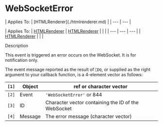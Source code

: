 




<h1 class="heading"><span class="name">WebSocketError</span></h1>
| Applies To: | [HTMLRenderer](./htmlrenderer.md) |
| --- | ---  |

| Applies To: | [HTMLRenderer](./htmlrenderer.md) | [HTMLRenderer](./htmlrenderer.md) |  |  |
| --- | --- | ---  |
| [HTMLRenderer](./htmlrenderer.md) |  |  |


Description


This event is triggered an error occurs on the WebSocket.  It is for notification only.


The event message reported as the result of `⎕DQ`, or supplied as the right argument to your callback function, is a 4-element vector as follows:

| `[1]` | Object | ref or character vector |
| --- | --- | ---  |
| `[2]` | Event | `'WebSocketError'` or 844 |
| `[3]` | ID | Character vector containing the ID of the WebSocket |
| `[4]` | Message | The error message (character vector) |




